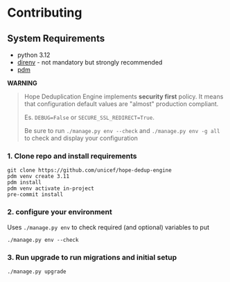 # Contributing

## System Requirements

- python 3.12
- [direnv](https://direnv.net/) - not mandatory but strongly recommended
- [pdm](https://pdm.fming.dev/2.9/)




**WARNING**  
> Hope Deduplication Engine implements **security first** policy. It means that configuration default values are "almost" production compliant.
> 
> Es. `DEBUG=False` or `SECURE_SSL_REDIRECT=True`. 
> 
> Be sure to run `./manage.py env --check` and  `./manage.py env -g all` to check and display your configuration
 


### 1. Clone repo and install requirements
    git clone https://github.com/unicef/hope-dedup-engine 
    pdm venv create 3.11
    pdm install
    pdm venv activate in-project
    pre-commit install

### 2. configure your environment

Uses `./manage.py env` to check required (and optional) variables to put 

    ./manage.py env --check


### 3. Run upgrade to run migrations and initial setup

    ./manage.py upgrade
